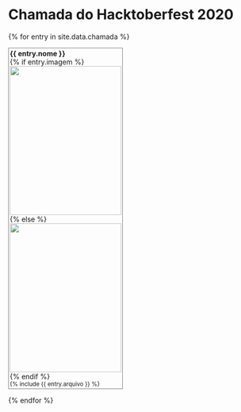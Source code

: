 ---
---
# Chamada do Hacktoberfest 2020

{% for entry in site.data.chamada %}

<div style="display: inline-block; border: 1px solid gray; padding: 2px; width: 225px;">
<span><strong> {{ entry.nome }} </strong></span>
<br>
{% if entry.imagem %}
<img width=225 height=300 src="{{ site.baseurl }}/imgs/{{ entry.imagem }}">
{% else %}
<img width=225 height=300 src="https://cataas.com/cat/says/{{ entry.nome }} não tem foto">
{% endif %}
<br>
<span><small> {% include {{ entry.arquivo }} %} </small></span>
</div>

{% endfor %}